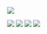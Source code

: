 ![](https://komarev.com/ghpvc/?username=ZPIIDR&color=000000&style=for-the-badge&label=profile-views)

![](https://files.catbox.moe/x675eg.png)
![](https://files.catbox.moe/qyzvz8.png)
![](https://files.catbox.moe/3f1t4y.png)
![](https://files.catbox.moe/kqavti.jpeg)
